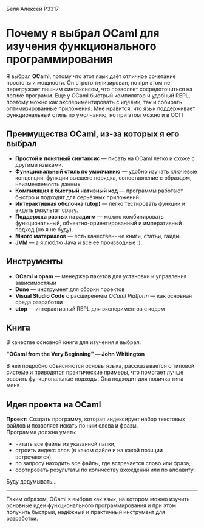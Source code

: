 Беля Алексей P3317
# Почему я выбрал OCaml для изучения функционального программирования

Я выбрал **OCaml**, потому что этот язык даёт отличное сочетание простоты и мощности. Он строго типизирован, но при этом не перегружает лишним синтаксисом, что позволяет сосредоточиться на логике программ. Еще у OCaml быстрый компилятор и удобный REPL, поэтому можно как экспериментировать с идеями, так и собирать оптимизированные приложения. Мне нравится, что язык поддерживает функциональный стиль по умолчанию, но при этом можно и в ООП

## Преимущества OCaml, из-за которых я его выбрал

- **Простой и понятный синтаксис** — писать на OCaml легко и схоже с другими языками.  
- **Функциональный стиль по умолчанию** — удобно изучать ключевые концепции: функции высшего порядка, сопоставление с образцом, неизменяемость данных.  
- **Компиляция в быстрый нативный код** — программы работают быстро и подходят для серьёзных приложений.  
- **Интерактивная оболочка (utop)** — легко тестировать функции и видеть результат сразу.  
- **Поддержка разных парадигм** — можно комбинировать функциональный, объектно-ориентированный и императивный подход (но я не буду).  
- **Много материалов** — есть качественные книги, статьи, гайды.
- **JVM** — а я люблю Java и все ее производные :).   

## Инструменты

- **OCaml и opam** — менеджер пакетов для установки и управления зависимостями  
- **Dune** — инструмент для сборки проектов  
- **Visual Studio Code** с расширением *OCaml Platform* — как основная среда разработки  
- **utop** — интерактивный REPL для экспериментов с кодом  

## Книга

В качестве основной книги для изучения я выбрал:  

**"OCaml from the Very Beginning" — John Whitington**  

В ней подробно объясняются основы языка, рассказывается о типовой системе и приводятся практические примеры, что помогает лучше освоить функциональные подходы. Она подходит для новичка типа меня.

## Идея проекта на OCaml

**Проект:** 
Создать программу, которая индексирует набор текстовых файлов и позволяет искать по ним слова и фразы.  
Программа должна уметь:
- читать все файлы из указанной папки,
- строить индекс слов (в каком файле и на какой позиции встречаются),
- по запросу находить все файлы, где встречается слово или фраза,
- сортировать результаты по количеству вхождений или по алфавиту.

Буду додумывать...

---

Таким образом, OCaml я выбрал как язык, на котором можно изучить основные идеи функционального программирования и при этом получить быстрый, надёжный и практичный инструмент для разработки.
